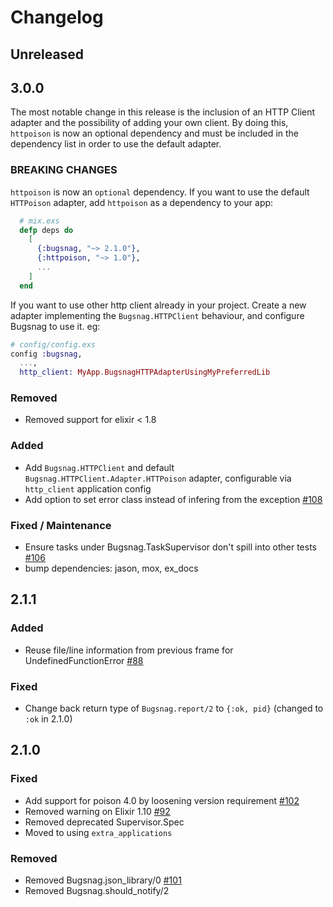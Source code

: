 # Changelog

## Unreleased

## 3.0.0

The most notable change in this release is the inclusion of an HTTP Client adapter and the possibility of adding your own client. By doing this, `httpoison` is now an optional dependency and must be included in the dependency list in order to use the default adapter.

### BREAKING CHANGES

`httpoison` is now an `optional` dependency. If you want to use the default `HTTPoison` adapter, add `httpoison` as a dependency to your app:
```elixir
  # mix.exs
  defp deps do
    [
      {:bugsnag, "~> 2.1.0"},
      {:httpoison, "~> 1.0"},
      ...
    ]
  end
```
If you want to use other http client already in your project. Create a new adapter implementing the `Bugsnag.HTTPClient` behaviour, and configure Bugsnag to use it. eg:
```elixir
# config/config.exs
config :bugsnag,
  ...,
  http_client: MyApp.BugsnagHTTPAdapterUsingMyPreferredLib
```

### Removed

- Removed support for elixir < 1.8

### Added
- Add `Bugsnag.HTTPClient` and default `Bugsnag.HTTPClient.Adapter.HTTPoison` adapter, configurable via `http_client` application config
- Add option to set error class instead of infering from the exception [#108](https://github.com/bugsnag-elixir/bugsnag-elixir/pull/108)

### Fixed / Maintenance

- Ensure tasks under Bugsnag.TaskSupervisor don't spill into other tests [#106](https://github.com/bugsnag-elixir/bugsnag-elixir/pull/106)
- bump dependencies: jason, mox, ex_docs

## 2.1.1

### Added
- Reuse file/line information from previous frame for UndefinedFunctionError [#88](https://github.com/bugsnag-elixir/bugsnag-elixir/pull/88)

### Fixed
- Change back return type of `Bugsnag.report/2` to `{:ok, pid}` (changed to `:ok` in 2.1.0)

## 2.1.0

### Fixed
- Add support for poison 4.0 by loosening version requirement [#102](https://github.com/bugsnag-elixir/bugsnag-elixir/pull/102)
- Removed warning on Elixir 1.10 [#92](https://github.com/bugsnag-elixir/bugsnag-elixir/pull/92)
- Removed deprecated Supervisor.Spec
- Moved to using `extra_applications`

### Removed
- Removed Bugsnag.json_library/0 [#101](https://github.com/bugsnag-elixir/bugsnag-elixir/pull/101)
- Removed Bugsnag.should_notify/2
